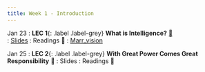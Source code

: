 ```yaml
---
title: Week 1 - Introduction
---
```


Jan 23
: **LEC 1**{: .label .label-grey} **What is Intelligence?** [🎥](https://harvard.hosted.panopto.com/Panopto/Pages/Viewer.aspx?id=17bbd840-eea8-4f6c-9a06-af900136262e)  
    : [Slides](https://canvas.harvard.edu/files/16754884/download?download_frd=1)
: Readings 📖
: [Marr_vision](https://canvas.harvard.edu/files/16755460/download?download_frd=1)

Jan 25
: **LEC 2**{: .label .label-grey} **With Great Power Comes Great Responsibility** 🎥 
    : Slides
: Readings 📖

